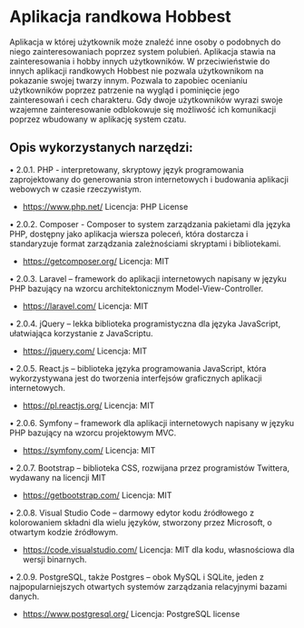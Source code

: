 # Aplikacja randkowa Hobbest
Aplikacja w której użytkownik może znaleźć inne osoby o
podobnych do niego zainteresowaniach poprzez system polubień. Aplikacja stawia na
zainteresowania i hobby innych użytkowników. W przeciwieństwie do innych aplikacji
randkowych Hobbest nie pozwala użytkownikom na pokazanie swojej twarzy innym. Pozwala
to zapobiec ocenianiu użytkowników poprzez patrzenie na wygląd i pominięcie jego
zainteresowań i cech charakteru. Gdy dwoje użytkowników wyrazi swoje wzajemne
zainteresowanie odblokowuje się możliwość ich komunikacji poprzez wbudowany w aplikację
system czatu.

## Opis wykorzystanych narzędzi:
• 2.0.1. PHP - interpretowany, skryptowy język programowania zaprojektowany do
generowania stron internetowych i budowania aplikacji webowych w czasie
rzeczywistym.
- https://www.php.net/
Licencja: PHP License

• 2.0.2. Composer - Composer to system zarządzania pakietami dla języka PHP,
dostępny jako aplikacja wiersza poleceń, która dostarcza i standaryzuje format
zarządzania zależnościami skryptami i bibliotekami.
- https://getcomposer.org/
Licencja: MIT

• 2.0.3. Laravel – framework do aplikacji internetowych napisany w języku PHP bazujący
na wzorcu architektonicznym Model-View-Controller.
- https://laravel.com/
Licencja: MIT

• 2.0.4. jQuery – lekka biblioteka programistyczna dla języka JavaScript, ułatwiająca
korzystanie z JavaScriptu.
- https://jquery.com/
Licencja: MIT

• 2.0.5. React.js – biblioteka języka programowania JavaScript, która wykorzystywana
jest do tworzenia interfejsów graficznych aplikacji internetowych.
- https://pl.reactjs.org/
Licencja: MIT

• 2.0.6. Symfony – framework dla aplikacji internetowych napisany w języku PHP
bazujący na wzorcu projektowym MVC.
- https://symfony.com/
Licencja: MIT

• 2.0.7. Bootstrap – biblioteka CSS, rozwijana przez programistów Twittera, wydawany
na licencji MIT
- https://getbootstrap.com/
Licencja: MIT

• 2.0.8. Visual Studio Code – darmowy edytor kodu źródłowego z kolorowaniem składni
dla wielu języków, stworzony przez Microsoft, o otwartym kodzie źródłowym.
- https://code.visualstudio.com/
Licencja: MIT dla kodu, własnościowa dla wersji binarnych.

• 2.0.9. PostgreSQL, także Postgres – obok MySQL i SQLite, jeden z
najpopularniejszych otwartych systemów zarządzania relacyjnymi bazami danych.
- https://www.postgresql.org/
Licencja: PostgreSQL license
